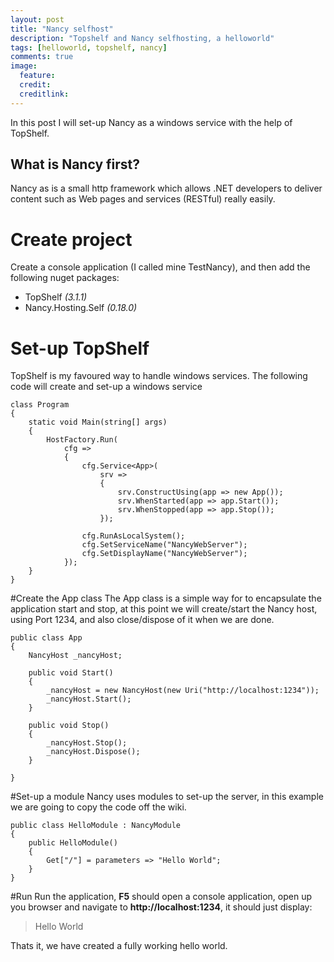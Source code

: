 ```yaml
---
layout: post
title: "Nancy selfhost"
description: "Topshelf and Nancy selfhosting, a helloworld"
tags: [helloworld, topshelf, nancy]
comments: true
image:
  feature: 
  credit: 
  creditlink: 
---
```

In this post I will set-up Nancy as a windows service with the help of TopShelf.

## What is Nancy first?
Nancy as is a small http framework which allows .NET developers to deliver content such as Web pages and services (RESTful) really easily. 

# Create project
Create a console application (I called mine TestNancy), and then add the following nuget packages:

* TopShelf *(3.1.1)*
* Nancy.Hosting.Self *(0.18.0)*

# Set-up TopShelf 
TopShelf is my favoured way to handle windows services. The following code will create and set-up a windows service

    class Program
    {
        static void Main(string[] args)
        {
            HostFactory.Run(
                cfg =>
                {
                    cfg.Service<App>(
                        srv =>
                        {
                            srv.ConstructUsing(app => new App());
                            srv.WhenStarted(app => app.Start());
                            srv.WhenStopped(app => app.Stop());
                        });
                    
                    cfg.RunAsLocalSystem();
                    cfg.SetServiceName("NancyWebServer");
                    cfg.SetDisplayName("NancyWebServer");
                });
        }
    }

#Create the App class
The App class is a simple way for to encapsulate the application start and stop, at this point we will create/start the Nancy host, using Port 1234, and also close/dispose of it when we are done.

    public class App
    {
        NancyHost _nancyHost;

        public void Start()
        {
            _nancyHost = new NancyHost(new Uri("http://localhost:1234"));
            _nancyHost.Start();
        }

        public void Stop()
        {
            _nancyHost.Stop();
            _nancyHost.Dispose();
        }
        
    }

#Set-up a module
Nancy uses modules to set-up the server, in this example we are going to copy the code off the wiki.

    public class HelloModule : NancyModule
    {
        public HelloModule()
        {
            Get["/"] = parameters => "Hello World";
        }
    }

#Run
Run the application, **F5** should open a console application, open up you browser and navigate to **http://localhost:1234**, it should just display:

>Hello World


Thats it, we have created a fully working hello world.